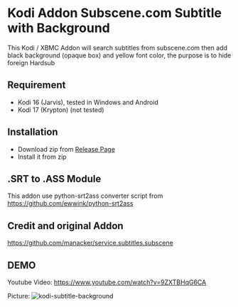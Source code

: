 # Kodi Addon Subscene.com Subtitle with Background
This Kodi / XBMC Addon will search subtitles from subscene.com then add black background (opaque box) and yellow font color, the purpose is to hide foreign Hardsub

## Requirement ##
- Kodi 16 (Jarvis), tested in Windows and Android
- Kodi 17 (Krypton) (not tested)

## Installation ###
- Download zip from [Release Page](https://github.com/ewwink/kodi-addon-subtitle-background/releases)
- Install it from zip

## .SRT to .ASS Module ##
This addon use python-srt2ass converter script from https://github.com/ewwink/python-srt2ass

## Credit and original Addon ##
https://github.com/manacker/service.subtitles.subscene

## DEMO ##
Youtube Video: https://www.youtube.com/watch?v=9ZXTBHqG6CA

Picture: 
![kodi-subtitle-background](https://cloud.githubusercontent.com/assets/760764/25778574/31abf918-332c-11e7-9237-5e639d67047d.jpg)
